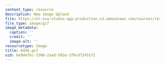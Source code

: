 ```yaml
---
content_type: resource
description: New image Uplaod
file: https://ol-ocw-studio-app-production.s3.amazonaws.com/courses/res-21g-01-kana-spring-2010/be9def6c33862aa9502e1f0cd72451f2_0450.gif
file_type: image/gif
image_metadata:
  caption: ''
  credit: ''
  image-alt: ''
resourcetype: Image
title: 0450.gif
uid: be9def6c-3386-2aa9-502e-1f0cd72451f2
---
```

